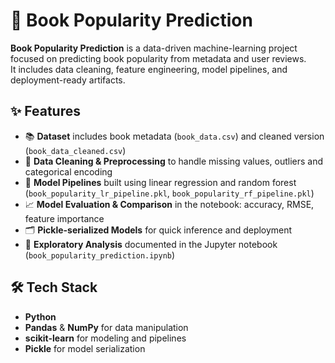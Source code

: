 # 📖 Book Popularity Prediction
**Book Popularity Prediction** is a data-driven machine-learning project focused on predicting book popularity from metadata and user reviews.  
It includes data cleaning, feature engineering, model pipelines, and deployment-ready artifacts.  

## ✨ Features  
- 📚 **Dataset** includes book metadata (`book_data.csv`) and cleaned version (`book_data_cleaned.csv`)  
- 🧼 **Data Cleaning & Preprocessing** to handle missing values, outliers and categorical encoding  
- 🤖 **Model Pipelines** built using linear regression and random forest (`book_popularity_lr_pipeline.pkl`, `book_popularity_rf_pipeline.pkl`)  
- 📈 **Model Evaluation & Comparison** in the notebook: accuracy, RMSE, feature importance  
- 🗂️ **Pickle-serialized Models** for quick inference and deployment  
- 🧪 **Exploratory Analysis** documented in the Jupyter notebook (`book_popularity_prediction.ipynb`)  

## 🛠️ Tech Stack  
- **Python**  
- **Pandas** & **NumPy** for data manipulation  
- **scikit-learn** for modeling and pipelines  
- **Pickle** for model serialization  
